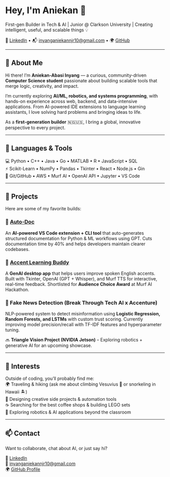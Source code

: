 
# Hey, I'm Aniekan 👋  
First-gen Builder in Tech & AI | Junior @ Clarkson University | Creating intelligent, useful, and scalable things 💡  

📇 [LinkedIn](https://www.linkedin.com/in/aniekan-abasi-inyang/) • 📬 inyanganiekannjr10@gmail.com • 🌍 [GitHub](https://github.com/aniekanai)  

---

## 🧠 About Me  
Hi there! I’m **Aniekan-Abasi Inyang** — a curious, community-driven **Computer Science student** passionate about building scalable tools that merge logic, creativity, and impact.  

I’m currently exploring **AI/ML, robotics, and systems programming**, with hands-on experience across web, backend, and data-intensive applications. From AI-powered IDE extensions to language learning assistants, I love solving hard problems and bringing ideas to life.  

As a **first-generation builder** 🇳🇬🇺🇸, I bring a global, innovative perspective to every project.  

---

## 🧰 Languages & Tools  
💻 Python • C++ • Java • Go • MATLAB • R • JavaScript • SQL  
⚡ Scikit-Learn • NumPy • Pandas • Tkinter • React • Node.js • Gin  
🔧 Git/GitHub • AWS • Murf AI • OpenAI API • Jupyter • VS Code  

---

## 🚀 Projects  
Here are some of my favorite builds:  

### 🔹 [Auto-Doc](https://github.com/aniekanai/auto-doc)  
An **AI-powered VS Code extension + CLI tool** that auto-generates structured documentation for Python & ML workflows using GPT. Cuts documentation time by 40% and helps developers maintain clearer codebases.  

### 🔹 [Accent Learning Buddy](https://github.com/aniekanai/accent-learning-buddy)  
A **GenAI desktop app** that helps users improve spoken English accents.  
Built with Tkinter, OpenAI (GPT + Whisper), and Murf TTS for interactive, real-time feedback. Shortlisted for **Audience Choice Award** at Murf AI Hackathon.  

### 🔹 Fake News Detection (Break Through Tech AI x Accenture)  
NLP-powered system to detect misinformation using **Logistic Regression, Random Forests, and LSTMs** with custom trust scoring. Currently improving model precision/recall with TF-IDF features and hyperparameter tuning.  

🔜 **Triangle Vision Project (NVIDIA Jetson)** – Exploring robotics + generative AI for an upcoming showcase.  

---

## 🎨 Interests  
Outside of coding, you’ll probably find me:  
🌍 Traveling & hiking (ask me about climbing Vesuvius 🌋 or snorkeling in Hawaii 🏝️)  
🎨 Designing creative side projects & automation tools  
☕ Searching for the best coffee shops & building LEGO sets  
🤖 Exploring robotics & AI applications beyond the classroom  

---

## 📫 Contact  
Want to collaborate, chat about AI, or just say hi?  

💼 [LinkedIn](https://www.linkedin.com/in/aniekan-abasi-inyang/)  
📧 inyanganiekannjr10@gmail.com  
🌍 [GitHub Profile](https://github.com/aniekanai)  
